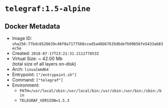 # `telegraf:1.5-alpine`

## Docker Metadata

- Image ID: `sha256:77bdc6526639c46f0a7177568cced5a48b67635d6defb99656fe5433ab83ec5e`
- Created: `2018-07-17T23:21:31.211277853Z`
- Virtual Size: ~ 42.00 Mb  
  (total size of all layers on-disk)
- Arch: `linux`/`amd64`
- Entrypoint: `["/entrypoint.sh"]`
- Command: `["telegraf"]`
- Environment:
  - `PATH=/usr/local/sbin:/usr/local/bin:/usr/sbin:/usr/bin:/sbin:/bin`
  - `TELEGRAF_VERSION=1.5.3`
